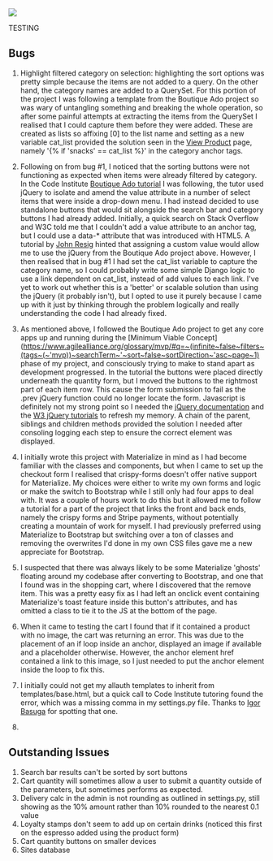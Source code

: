 <img src="#">

TESTING

## Bugs

1. Highlight filtered category on selection: highlighting the sort options was pretty simple because the items are not added to
a query. On the other hand, the category names are added to a QuerySet. For this portion of the project I was following a template
from the Boutique Ado project so was wary of untangling something and breaking the whole operation, so after some painful attempts
at extracting the items from the QuerySet I realised that I could capture them before they were added. These are created as lists
so affixing [0] to the list name and setting as a new variable cat_list provided the solution seen in the 
[View Product](products/templates/view_product.html) page, namely '{% if 'snacks' == cat_list %}' in the category anchor tags.

2. Following on from bug #1, I noticed that the sorting buttons were not functioning as expected when items were already filtered by
category. In the Code Institute 
[Boutique Ado tutorial](https://github.com/ckz8780/boutique_ado_v1/blob/656166307e469630d09e0eb17a0d17daa440e208/products/templates/products/products.html) 
I was following, the tutor used jQuery to isolate and amend the value attribute in a number of select items that were inside a 
drop-down menu. I had instead decided to use standalone buttons that would sit alongside the search bar and category buttons I
had already added. Initially, a quick search on Stack Overflow and W3C told me that I couldn't add a value attribute to an anchor
tag, but I could use a data-* attribute that was introduced with HTML5. A tutorial by 
[John Resig](https://johnresig.com/blog/html-5-data-attributes/) hinted that assigning a custom value would allow me to use the 
jQuery from the Boutique Ado project above. However, I then realised that in bug #1 I had set the cat_list variable to capture the
category name, so I could probably write some simple Django logic to use a link dependent on cat_list, instead of add values to each
link. I've yet to work out whether this is a 'better' or scalable solution than using the jQuery (it probably isn't), but I opted 
to use it purely because I came up with it just by thinking through the problem logically and really understanding the code I had 
already fixed.

3. As mentioned above, I followed the Boutique Ado project to get any core apps up and running during the 
[Minimum Viable Concept](https://www.agilealliance.org/glossary/mvp/#q=~(infinite~false~filters~(tags~(~'mvp))~searchTerm~'~sort~false~sortDirection~'asc~page~1)
 phase of my project, and consciously trying to make to stand apart as development progressed. In the tutorial the buttons were 
 placed directly underneath the quantity form, but I moved the buttons to the  rightmost part of each item row. This cause the 
 form submission to fail as the .prev jQuery function could no longer locate the  form. Javascript is definitely not my strong 
 point so I needed the [jQuery documentation](https://api.jquery.com/siblings/) and the 
 [W3 jQuery tutorials](https://www.w3schools.com/JQuery/jquery_traversing.asp) to refresh my memory. A chain of the parent, 
 siblings and children methods provided the solution I needed after consoling logging each step to ensure the correct element 
 was displayed.

 4. I initially wrote this project with Materialize in mind as I had become familiar with the classes and components, but when I
 came to set up the checkout form I realised that crispy-forms doesn't offer native support for Materialize. My choices were either
 to write my own forms and logic or make the switch to Bootstrap while I still only had four apps to deal with. It was a couple of
 hours work to do this but it allowed me to follow a tutorial for a part of the project that links the front and back ends, namely
 the crispy forms and Stripe payments, without potentially creating a mountain of work for myself. I had previously preferred using
 Materialize to Bootstrap but switching over a ton of classes and removing the overwrites I'd done in my own CSS files gave me a new
 appreciate for Bootstrap.

 5. I suspected that there was always likely to be some Materialize 'ghosts' floating around my codebase after converting to 
 Bootstrap, and one that I found was in the shopping cart, where I discovered that the remove item. This was a pretty easy fix as I 
 had left an onclick event containing Materialize's toast feature inside this button's attributes, and has omitted a class to tie 
 it to the JS at the bottom of the page.

 6. When it came to testing the cart I found that if it contained a product with no image, the cart was returning an error. This was
 due to the placement of an if loop inside an anchor, displayed an image if available and a placeholder otherwise. However, the anchor
 element href contained a link to this image, so I just needed to put the anchor element inside the loop to fix this.

 7. I initially could not get my allauth templates to inherit from templates/base.html, but a quick call to Code Institute tutoring
 found the error, which was a missing comma in my settings.py file. Thanks to [Igor Basuga](https://github.com/bravoalpha79) for
 spotting that one.

 8. 


 ## Outstanding Issues

 1. Search bar results can't be sorted by sort buttons
 2. Cart quantity will sometimes allow a user to submit a quantity outside of the parameters, but sometimes performs as expected.
 3. Delivery calc in the admin is not rounding as outlined in settings.py, still showing as the 10% amount rather than 10% rounded to
 the nearest 0.1 value
 4. Loyalty stamps don't seem to add up on certain drinks (noticed this first on the espresso added using the product form)
 5. Cart quantity buttons on smaller devices
 6. Sites database

 